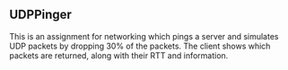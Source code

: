 UDPPinger
---------

This is an assignment for networking which pings a server and simulates UDP packets by dropping
30% of the packets. The client shows which packets are returned, along with their RTT and information.
